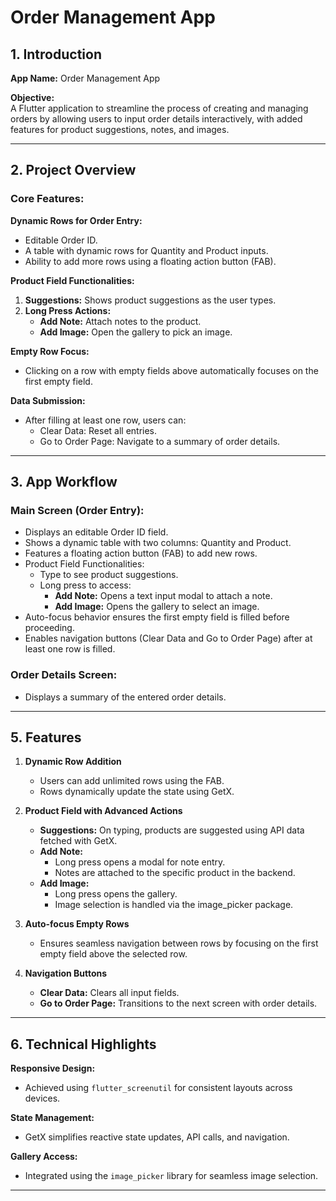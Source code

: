 # Order Management App

## 1. Introduction
**App Name:** Order Management App

**Objective:**  
A Flutter application to streamline the process of creating and managing orders by allowing users to input order details interactively, with added features for product suggestions, notes, and images.

---

## 2. Project Overview

### Core Features:
**Dynamic Rows for Order Entry:**  
- Editable Order ID.  
- A table with dynamic rows for Quantity and Product inputs.  
- Ability to add more rows using a floating action button (FAB).  

**Product Field Functionalities:**  
1. **Suggestions:** Shows product suggestions as the user types.  
2. **Long Press Actions:**  
   - **Add Note:** Attach notes to the product.  
   - **Add Image:** Open the gallery to pick an image.  

**Empty Row Focus:**  
- Clicking on a row with empty fields above automatically focuses on the first empty field.  

**Data Submission:**  
- After filling at least one row, users can:  
   - Clear Data: Reset all entries.  
   - Go to Order Page: Navigate to a summary of order details.  

---

## 3. App Workflow

### Main Screen (Order Entry):
- Displays an editable Order ID field.  
- Shows a dynamic table with two columns: Quantity and Product.  
- Features a floating action button (FAB) to add new rows.  
- Product Field Functionalities:  
  - Type to see product suggestions.  
  - Long press to access:  
    - **Add Note:** Opens a text input modal to attach a note.  
    - **Add Image:** Opens the gallery to select an image.  
- Auto-focus behavior ensures the first empty field is filled before proceeding.  
- Enables navigation buttons (Clear Data and Go to Order Page) after at least one row is filled.  

### Order Details Screen:
- Displays a summary of the entered order details.

---

## 5. Features
1. **Dynamic Row Addition**  
   - Users can add unlimited rows using the FAB.  
   - Rows dynamically update the state using GetX.  

2. **Product Field with Advanced Actions**  
   - **Suggestions:** On typing, products are suggested using API data fetched with GetX.  
   - **Add Note:**  
     - Long press opens a modal for note entry.  
     - Notes are attached to the specific product in the backend.  
   - **Add Image:**  
     - Long press opens the gallery.  
     - Image selection is handled via the image_picker package.  

3. **Auto-focus Empty Rows**  
   - Ensures seamless navigation between rows by focusing on the first empty field above the selected row.  

4. **Navigation Buttons**  
   - **Clear Data:** Clears all input fields.  
   - **Go to Order Page:** Transitions to the next screen with order details.  

---

## 6. Technical Highlights
**Responsive Design:**  
- Achieved using `flutter_screenutil` for consistent layouts across devices.  

**State Management:**  
- GetX simplifies reactive state updates, API calls, and navigation.  

**Gallery Access:**  
- Integrated using the `image_picker` library for seamless image selection.  

---
